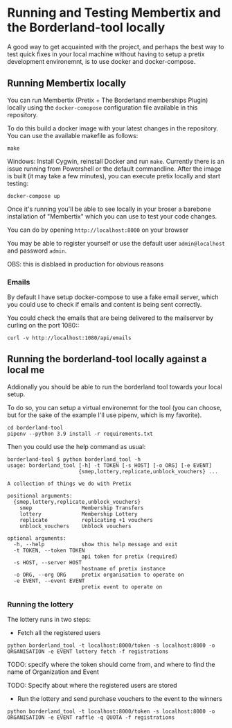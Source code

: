# Running and Testing Membertix and the Borderland-tool locally

A good way to get acquainted with the project, and perhaps the best way
to test quick fixes in your local machine without having to setup a pretix
development environemnt, is to use docker and docker-compose.

## Running Membertix locally

You can run Membertix (Pretix + The Borderland memberships Plugin) locally
using the `docker-comopose` configuration file available in this repository.

To do this build a docker image with your latest changes in the repository.
You can use the available makefile as follows:

```
make
```

Windows: Install Cygwin, reinstall Docker and run `make`. Currently there is an issue running from Powershell or the default commandline.
After the image is built (it may take a few minutes), you can execute pretix
locally and start testing:

```
docker-compose up
```

Once it's running you'll be able to see locally in your broser a barebone
installation of "Membertix" which you can use to test your code changes.

You can do by opening `http://localhost:8000` on your browser

You may be able to register yourself or use the default user `admin@localhost`
and password `admin`.

OBS: this is disblaed in production for obvious reasons

### Emails

By default I have setup docker-compose to use a fake email server, which you
could use to check if emails and content is being sent correctly.

You could check the emails that are being delivered to the mailserver
by curling on the port 1080::

```
curl -v http://localhost:1080/api/emails
```

## Running the borderland-tool locally against a local me

Addionally you should be able to run the borderland tool towards your local setup.

To do so, you can setup a virtual environemnt for the tool (you can choose, but
for the sake of the example I'll use pipenv, which is my favorite).

```
cd borderland-tool
pipenv --python 3.9 install -r requirements.txt
```

Then you could use the help command as usual:

```
borderland-tool $ python borderland_tool -h
usage: borderland_tool [-h] -t TOKEN [-s HOST] [-o ORG] [-e EVENT]
                       {smep,lottery,replicate,unblock_vouchers} ...

A collection of things we do with Pretix

positional arguments:
  {smep,lottery,replicate,unblock_vouchers}
    smep                Membership Transfers
    lottery             Membership Lottery
    replicate           replicating +1 vouchers
    unblock_vouchers    Unblock vouchers

optional arguments:
  -h, --help            show this help message and exit
  -t TOKEN, --token TOKEN
                        api token for pretix (required)
  -s HOST, --server HOST
                        hostname of pretix instance
  -o ORG, --org ORG     pretix organisation to operate on
  -e EVENT, --event EVENT
                        pretix event to operate on

```

### Running the lottery

The lottery runs in two steps:

- Fetch all the registered users

```
python borderland_tool -t localhost:8000/token -s localhost:8000 -o ORGANISATION -e EVENT lottery fetch -f registrations
```

TODO: specify where the token should come from, and where to find the name of Organization and Event

TODO: Specify about where the registered users are stored

- Run the lottery and send purchase vouchers to the event to the winners

```
python borderland_tool -t localhost:8000/token -s localhost:8000 -o ORGANISATION -e EVENT raffle -q QUOTA -f registrations
```
